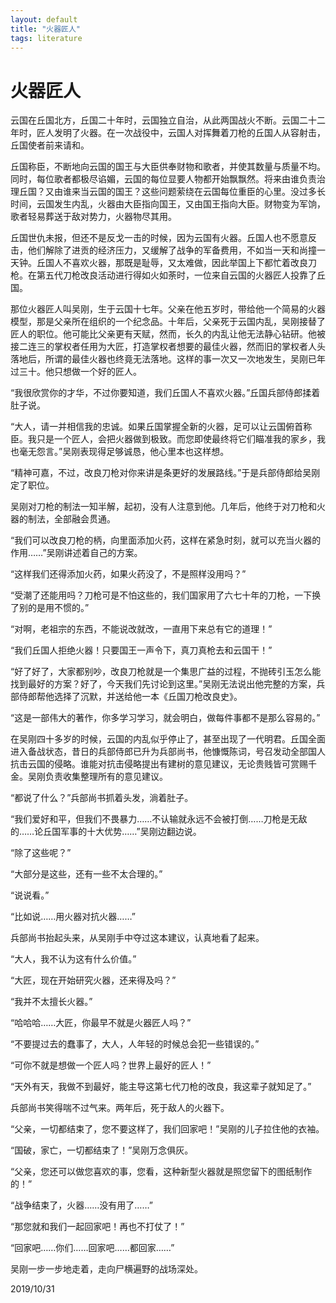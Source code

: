 ```yaml
---
layout: default
title: "火器匠人"
tags: literature
---
```


# 火器匠人

云国在丘国北方，丘国二十年时，云国独立自治，从此两国战火不断。云国二十二年时，匠人发明了火器。在一次战役中，云国人对挥舞着刀枪的丘国人从容射击，丘国使者前来请和。

丘国称臣，不断地向云国的国王与大臣供奉财物和歌者，并使其数量与质量不均。同时，每位歌者都极尽谄媚，云国的每位显要人物都开始飘飘然。将来由谁负责治理丘国？又由谁来当云国的国王？这些问题萦绕在云国每位重臣的心里。没过多长时间，云国发生内乱，火器由大臣指向国王，又由国王指向大臣。财物变为军饷，歌者轻易葬送于敌对势力，火器物尽其用。

丘国世仇未报，但还不是反戈一击的时候，因为云国有火器。丘国人也不愿意反击，他们解除了进贡的经济压力，又缓解了战争的军备费用，不如当一天和尚撞一天钟。丘国人不喜欢火器，那既是耻辱，又太难做，因此举国上下都忙着改良刀枪。在第五代刀枪改良活动进行得如火如荼时，一位来自云国的火器匠人投靠了丘国。

那位火器匠人叫吴刚，生于云国十七年。父亲在他五岁时，带给他一个简易的火器模型，那是父亲所在组织的一个纪念品。十年后，父亲死于云国内乱，吴刚接替了匠人的职位。他可能比父亲更有天赋，然而，长久的内乱让他无法静心钻研。他被接二连三的掌权者任用为大匠，打造掌权者想要的最佳火器，然而旧的掌权者人头落地后，所谓的最佳火器也终竟无法落地。这样的事一次又一次地发生，吴刚已年过三十。他只想做一个好的匠人。

“我很欣赏你的才华，不过你要知道，我们丘国人不喜欢火器。”丘国兵部侍郎揉着肚子说。

“大人，请一并相信我的忠诚。如果丘国掌握全新的火器，足可以让云国俯首称臣。我只是一个匠人，会把火器做到极致。而您即使最终将它们瞄准我的家乡，我也毫无怨言。”吴刚表现得足够诚恳，他心里本也这样想。

“精神可嘉，不过，改良刀枪对你来讲是条更好的发展路线。”于是兵部侍郎给吴刚定了职位。

吴刚对刀枪的制法一知半解，起初，没有人注意到他。几年后，他终于对刀枪和火器的制法，全部融会贯通。

“我们可以改良刀枪的柄，向里面添加火药，这样在紧急时刻，就可以充当火器的作用……”吴刚讲述着自己的方案。

“这样我们还得添加火药，如果火药没了，不是照样没用吗？”

“受潮了还能用吗？刀枪可是不怕这些的，我们国家用了六七十年的刀枪，一下换了别的是用不惯的。”

“对啊，老祖宗的东西，不能说改就改，一直用下来总有它的道理！”

“我们丘国人拒绝火器！只要国王一声令下，真刀真枪去和云国干！”

“好了好了，大家都别吵，改良刀枪就是一个集思广益的过程，不抛砖引玉怎么能找到最好的方案？好了，今天我们先讨论到这里。”吴刚无法说出他完整的方案，兵部侍郎帮他选择了沉默，并送给他一本《丘国刀枪改良史》。

“这是一部伟大的著作，你多学习学习，就会明白，做每件事都不是那么容易的。”

在吴刚四十多岁的时候，云国的内乱似乎停止了，甚至出现了一代明君。丘国全面进入备战状态，昔日的兵部侍郎已升为兵部尚书，他慷慨陈词，号召发动全部国人抗击云国的侵略。谁能对抗击侵略提出有建树的意见建议，无论贵贱皆可赏赐千金。吴刚负责收集整理所有的意见建议。

“都说了什么？”兵部尚书抓着头发，淌着肚子。

“我们爱好和平，但我们不畏暴力……不认输就永远不会被打倒……刀枪是无敌的……论丘国军事的十大优势……”吴刚边翻边说。

“除了这些呢？”

“大部分是这些，还有一些不太合理的。”

“说说看。”

“比如说……用火器对抗火器……”

兵部尚书抬起头来，从吴刚手中夺过这本建议，认真地看了起来。

“大人，我不认为这有什么价值。”

“大匠，现在开始研究火器，还来得及吗？”

“我并不太擅长火器。”

“哈哈哈……大匠，你最早不就是火器匠人吗？”

“不要提过去的蠢事了，大人，人年轻的时候总会犯一些错误的。”

“可你不就是想做一个匠人吗？世界上最好的匠人！”

“天外有天，我做不到最好，能主导这第七代刀枪的改良，我这辈子就知足了。”

兵部尚书笑得喘不过气来。两年后，死于敌人的火器下。

“父亲，一切都结束了，您不要这样了，我们回家吧！”吴刚的儿子拉住他的衣袖。

“国破，家亡，一切都结束了！”吴刚万念俱灰。

“父亲，您还可以做您喜欢的事，您看，这种新型火器就是照您留下的图纸制作的！”

“战争结束了，火器……没有用了……”

“那您就和我们一起回家吧！再也不打仗了！”

“回家吧……你们……回家吧……都回家……”

吴刚一步一步地走着，走向尸横遍野的战场深处。

2019/10/31
